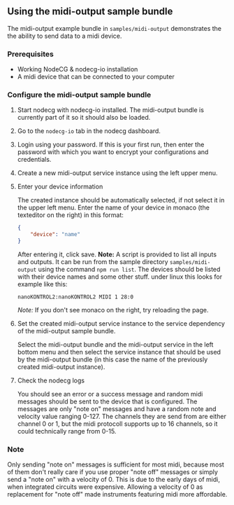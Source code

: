 ## Using the midi-output sample bundle

The midi-output example bundle in `samples/midi-output` demonstrates the the ability to send data to a midi device. 

### Prerequisites

-   Working NodeCG & nodecg-io installation
-   A midi device that can be connected to your computer

### Configure the midi-output sample bundle

1. Start nodecg with nodecg-io installed. The midi-output bundle is currently part of it so it should also be loaded.

2. Go to the `nodecg-io` tab in the nodecg dashboard.

3. Login using your password. If this is your first run, then enter the password with which you want to encrypt your configurations and credentials.

4. Create a new midi-output service instance using the left upper menu.

5. Enter your device information

    The created instance should be automatically selected, if not select it in the upper left menu. Enter the name of your device in monaco (the texteditor on the right) in this format:

    ```json
    {
        "device": "name"
    }
    ```

    After entering it, click save.
    __Note:__ A script is provided to list all inputs and outputs. It can be run from the sample directory `samples/midi-output` using the command `npm run list`. The devices should be listed with their device names and some other stuff.
    under linux this looks for example like this:
    
    ```
    nanoKONTROL2:nanoKONTROL2 MIDI 1 28:0
    ```

    _Note:_ If you don't see monaco on the right, try reloading the page.

6. Set the created midi-output service instance to the service dependency of the midi-output sample bundle.

    Select the midi-output bundle and the midi-output service in the left bottom menu and then select the service instance that should be used by the midi-output bundle (in this case the name of the previously created midi-output instance).

7. Check the nodecg logs

    You should see an error or a success message and random midi messages should be sent to the device that is configured. The messages are only "note on" messages and have a random note and velocity value ranging 0-127. The channels they are send from are either channel 0 or 1, but the midi protocoll supports up to 16 channels, so it could technically range from 0-15.

### Note

Only sending "note on" messages is sufficient for most midi, because most of them don't really care if you use proper "note off" messages or simply send a "note on" with a velocity of 0. This is due to the early days of midi, when integrated circuits were expensive. Allowing a velocity of 0 as replacement for "note off" made instruments featuring midi more affordable.